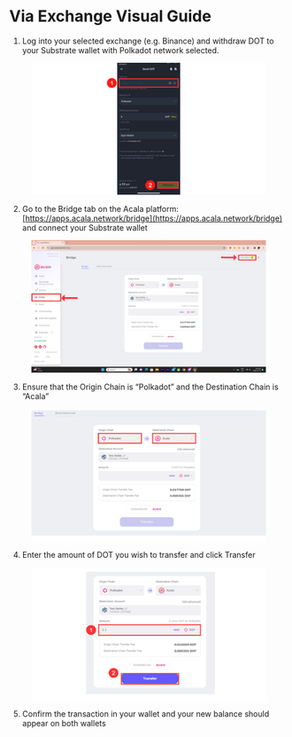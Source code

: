 # Via Exchange Visual Guide

1. Log into your selected exchange (e.g. Binance) and withdraw DOT to your Substrate wallet with Polkadot network selected.

<figure><img src="../../../.gitbook/assets/Withdraw DOT (1) (1) (2).png" alt=""><figcaption></figcaption></figure>

2. Go to the Bridge tab on the Acala platform: [https://apps.acala.network/bridge](https://apps.acala.network/bridge) and connect your Substrate wallet

<figure><img src="../../../.gitbook/assets/Bridge Landing (4).png" alt=""><figcaption></figcaption></figure>

3. Ensure that the Origin Chain is “Polkadot” and the Destination Chain is “Acala”

<figure><img src="../../../.gitbook/assets/Origin &#x26; Destination (5).png" alt=""><figcaption></figcaption></figure>

4. Enter the amount of DOT you wish to transfer and click Transfer

<figure><img src="../../../.gitbook/assets/transfer Unified (1).png" alt=""><figcaption></figcaption></figure>

5. Confirm the transaction in your wallet and your new balance should appear on both wallets
